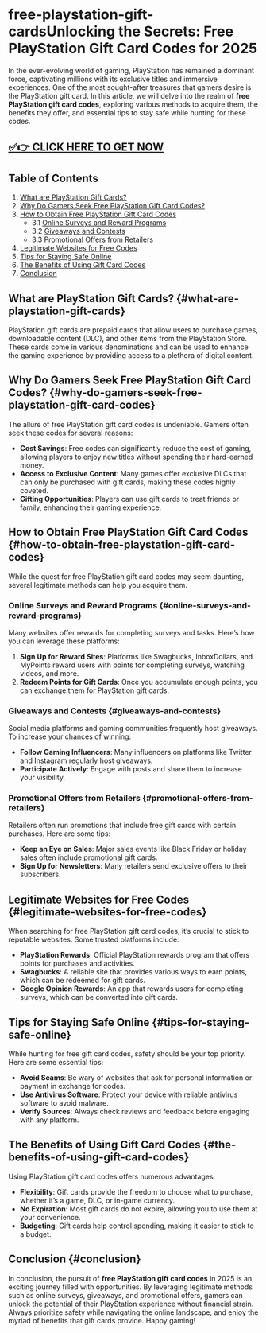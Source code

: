 # free-playstation-gift-cardsUnlocking the Secrets: Free PlayStation Gift Card Codes for 2025

In the ever-evolving world of gaming, PlayStation has remained a dominant force, captivating millions with its exclusive titles and immersive experiences. One of the most sought-after treasures that gamers desire is the PlayStation gift card. In this article, we will delve into the realm of **free PlayStation gift card codes**, exploring various methods to acquire them, the benefits they offer, and essential tips to stay safe while hunting for these codes.


## [✅👉 CLICK HERE TO GET NOW](https://ebdsolutionx.com/alloffer/) ## 

## Table of Contents
1. [What are PlayStation Gift Cards?](#what-are-playstation-gift-cards)
2. [Why Do Gamers Seek Free PlayStation Gift Card Codes?](#why-do-gamers-seek-free-playstation-gift-card-codes)
3. [How to Obtain Free PlayStation Gift Card Codes](#how-to-obtain-free-playstation-gift-card-codes)
   - 3.1 [Online Surveys and Reward Programs](#online-surveys-and-reward-programs)
   - 3.2 [Giveaways and Contests](#giveaways-and-contests)
   - 3.3 [Promotional Offers from Retailers](#promotional-offers-from-retailers)
4. [Legitimate Websites for Free Codes](#legitimate-websites-for-free-codes)
5. [Tips for Staying Safe Online](#tips-for-staying-safe-online)
6. [The Benefits of Using Gift Card Codes](#the-benefits-of-using-gift-card-codes)
7. [Conclusion](#conclusion)

## What are PlayStation Gift Cards? {#what-are-playstation-gift-cards}

PlayStation gift cards are prepaid cards that allow users to purchase games, downloadable content (DLC), and other items from the PlayStation Store. These cards come in various denominations and can be used to enhance the gaming experience by providing access to a plethora of digital content.

## Why Do Gamers Seek Free PlayStation Gift Card Codes? {#why-do-gamers-seek-free-playstation-gift-card-codes}

The allure of free PlayStation gift card codes is undeniable. Gamers often seek these codes for several reasons:

- **Cost Savings**: Free codes can significantly reduce the cost of gaming, allowing players to enjoy new titles without spending their hard-earned money.
- **Access to Exclusive Content**: Many games offer exclusive DLCs that can only be purchased with gift cards, making these codes highly coveted.
- **Gifting Opportunities**: Players can use gift cards to treat friends or family, enhancing their gaming experience.

## How to Obtain Free PlayStation Gift Card Codes {#how-to-obtain-free-playstation-gift-card-codes}

While the quest for free PlayStation gift card codes may seem daunting, several legitimate methods can help you acquire them.

### Online Surveys and Reward Programs {#online-surveys-and-reward-programs}

Many websites offer rewards for completing surveys and tasks. Here’s how you can leverage these platforms:

1. **Sign Up for Reward Sites**: Platforms like Swagbucks, InboxDollars, and MyPoints reward users with points for completing surveys, watching videos, and more.
2. **Redeem Points for Gift Cards**: Once you accumulate enough points, you can exchange them for PlayStation gift cards.

### Giveaways and Contests {#giveaways-and-contests}

Social media platforms and gaming communities frequently host giveaways. To increase your chances of winning:

- **Follow Gaming Influencers**: Many influencers on platforms like Twitter and Instagram regularly host giveaways.
- **Participate Actively**: Engage with posts and share them to increase your visibility.

### Promotional Offers from Retailers {#promotional-offers-from-retailers}

Retailers often run promotions that include free gift cards with certain purchases. Here are some tips:

- **Keep an Eye on Sales**: Major sales events like Black Friday or holiday sales often include promotional gift cards.
- **Sign Up for Newsletters**: Many retailers send exclusive offers to their subscribers.

## Legitimate Websites for Free Codes {#legitimate-websites-for-free-codes}

When searching for free PlayStation gift card codes, it’s crucial to stick to reputable websites. Some trusted platforms include:

- **PlayStation Rewards**: Official PlayStation rewards program that offers points for purchases and activities.
- **Swagbucks**: A reliable site that provides various ways to earn points, which can be redeemed for gift cards.
- **Google Opinion Rewards**: An app that rewards users for completing surveys, which can be converted into gift cards.

## Tips for Staying Safe Online {#tips-for-staying-safe-online}

While hunting for free gift card codes, safety should be your top priority. Here are some essential tips:

- **Avoid Scams**: Be wary of websites that ask for personal information or payment in exchange for codes.
- **Use Antivirus Software**: Protect your device with reliable antivirus software to avoid malware.
- **Verify Sources**: Always check reviews and feedback before engaging with any platform.

## The Benefits of Using Gift Card Codes {#the-benefits-of-using-gift-card-codes}

Using PlayStation gift card codes offers numerous advantages:

- **Flexibility**: Gift cards provide the freedom to choose what to purchase, whether it’s a game, DLC, or in-game currency.
- **No Expiration**: Most gift cards do not expire, allowing you to use them at your convenience.
- **Budgeting**: Gift cards help control spending, making it easier to stick to a budget.

## Conclusion {#conclusion}

In conclusion, the pursuit of **free PlayStation gift card codes** in 2025 is an exciting journey filled with opportunities. By leveraging legitimate methods such as online surveys, giveaways, and promotional offers, gamers can unlock the potential of their PlayStation experience without financial strain. Always prioritize safety while navigating the online landscape, and enjoy the myriad of benefits that gift cards provide. Happy gaming!
